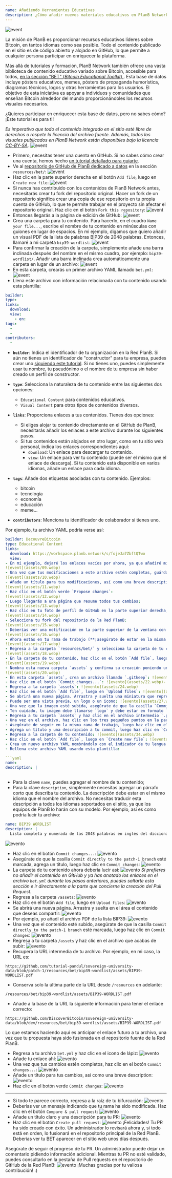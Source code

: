 ```yaml
---
name: Añadiendo Herramientas Educativas
description: ¿Cómo añadir nuevos materiales educativos en PlanB Network?
---
```

![event](assets/cover.webp)

La misión de PlanB es proporcionar recursos educativos líderes sobre Bitcoin, en tantos idiomas como sea posible. Todo el contenido publicado en el sitio es de código abierto y alojado en GitHub, lo que permite a cualquier persona participar en enriquecer la plataforma.

Más allá de tutoriales y formación, PlanB Network también ofrece una vasta biblioteca de contenido educativo variado sobre Bitcoin, accesible para todos, [en la sección "BET" (_Bitcoin Educational Toolkit_) ](https://planb.network/resources/bet). Esta base de datos incluye pósters educativos, memes, pósters de propaganda humorística, diagramas técnicos, logos y otras herramientas para los usuarios. El objetivo de esta iniciativa es apoyar a individuos y comunidades que enseñan Bitcoin alrededor del mundo proporcionándoles los recursos visuales necesarios.

¿Quieres participar en enriquecer esta base de datos, pero no sabes cómo? ¡Este tutorial es para ti!

*Es imperativo que todo el contenido integrado en el sitio esté libre de derechos o respete la licencia del archivo fuente. Además, todos los visuales publicados en PlanB Network están disponibles bajo la licencia [CC-BY-SA](https://creativecommons.org/licenses/by-sa/4.0/).*
![event](assets/01.webp)
- Primero, necesitas tener una cuenta en GitHub. Si no sabes cómo crear una cuenta, hemos hecho [un tutorial detallado para guiarte](https://planb.network/tutorials/others/create-github-account).
- Ve al [repositorio de GitHub de PlanB dedicado a datos](https://github.com/DecouvreBitcoin/sovereign-university-data/tree/dev/resources/bet) en la sección `resources/bet/`:
![event](assets/02.webp)
- Haz clic en la parte superior derecha en el botón `Add file`, luego en `Create new file`:
![event](assets/03.webp)
- Si nunca has contribuido con los contenidos de PlanB Network antes, necesitarás crear tu fork del repositorio original. Hacer un fork de un repositorio significa crear una copia de ese repositorio en tu propia cuenta de GitHub, lo que te permite trabajar en el proyecto sin afectar el repositorio original. Haz clic en el botón `Fork this repository`:
![event](assets/04.webp)
- Entonces llegarás a la página de edición de GitHub:
![event](assets/05.webp)
- Crea una carpeta para tu contenido. Para hacerlo, en el cuadro `Name your file...`, escribe el nombre de tu contenido en minúsculas con guiones en lugar de espacios. En mi ejemplo, digamos que quiero añadir un visual PDF de la lista de palabras BIP39 de 2048 palabras. Entonces, llamaré a mi carpeta `bip39-wordlist`: ![event](assets/06.webp)
- Para confirmar la creación de la carpeta, simplemente añade una barra inclinada después del nombre en el mismo cuadro, por ejemplo: `bip39-wordlist/`. Añadir una barra inclinada crea automáticamente una carpeta en lugar de un archivo:
![event](assets/07.webp)
- En esta carpeta, crearás un primer archivo YAML llamado `bet.yml`:
![event](assets/08.webp)
- Llena este archivo con información relacionada con tu contenido usando esta plantilla:

```yaml
builder: 
type: 
links:
  download: 
  view: 
    - en: 
tags:
  - 
  - 
contributors:
  - 
```
- **`builder`**: Indica el identificador de tu organización en la Red PlanB. Si aún no tienes un identificador de "constructor" para tu empresa, puedes crear uno [siguiendo este tutorial](https://planb.network/tutorials/others/add-builder). Si no tienes uno, puedes simplemente usar tu nombre, tu pseudónimo o el nombre de tu empresa sin haber creado un perfil de constructor.
- **`type`**: Selecciona la naturaleza de tu contenido entre las siguientes dos opciones:
	- `Educational Content` para contenidos educativos.
	- `Visual Content` para otros tipos de contenidos diversos.

- **`links`**: Proporciona enlaces a tus contenidos. Tienes dos opciones:
	- Si eliges alojar tu contenido directamente en el GitHub de PlanB, necesitarás añadir los enlaces a este archivo durante los siguientes pasos.
	- Si tus contenidos están alojados en otro lugar, como en tu sitio web personal, indica los enlaces correspondientes aquí:
	    - `download`: Un enlace para descargar tu contenido.
	    - `view`: Un enlace para ver tu contenido (puede ser el mismo que el enlace de descarga). Si tu contenido está disponible en varios idiomas, añade un enlace para cada idioma.

- **`tags`**: Añade dos etiquetas asociadas con tu contenido. Ejemplos:
	- bitcoin
	- tecnología
	- economía
	- educación
	- meme...

- **`contributors`**: Menciona tu identificador de colaborador si tienes uno.

Por ejemplo, tu archivo YAML podría verse así:

```yaml
builder: DecouvreBitcoin
type: Educational Content
links:
  download: https://workspace.planb.network/s/fojeJa7ZbftQTwo
  view:
- En mi ejemplo, dejaré los enlaces vacíos por ahora, ya que añadiré mi PDF directamente en GitHub:
![event](assets/09.webp)
- Una vez que tus modificaciones a este archivo estén completas, guárdalas haciendo clic en el botón `Commit changes...`:
![event](assets/10.webp)
- Añade un título para tus modificaciones, así como una breve description:
![event](assets/11.webp)
- Haz clic en el botón verde `Propose changes`:
![event](assets/12.webp)
- Luego llegarás a una página que resume todos tus cambios:
![event](assets/13.webp)
- Haz clic en tu foto de perfil de GitHub en la parte superior derecha, luego en `Your Repositories`:
![event](assets/14.webp)
- Selecciona tu fork del repositorio de la Red PlanB:
![event](assets/15.webp)
- Deberías ver una notificación en la parte superior de la ventana con tu nueva rama. Probablemente se llame `patch-1`. Haz clic en ella:
![event](assets/16.webp)
- Ahora estás en tu rama de trabajo (**¡asegúrate de estar en la misma rama que tus modificaciones anteriores, esto es importante!**):
![event](assets/17.webp)
- Regresa a la carpeta `resources/bet/` y selecciona la carpeta de tu contenido que acabas de crear en el commit anterior:
![event](assets/18.webp)
- En la carpeta de tu contenido, haz clic en el botón `Add file`, luego en `Create new file`:
![event](assets/19.webp)
- Nombra esta nueva carpeta `assets` y confirma su creación poniendo una barra `/` al final:
![event](assets/20.webp)
- En esta carpeta `assets`, crea un archivo llamado `.gitkeep`: ![event](assets/21.webp)
- Haz clic en el botón `Commit changes...`: ![evento](assets/22.webp)- Deja el título del commit por defecto y asegúrate de que la casilla `Commit directly to the patch-1 branch` esté marcada, luego haz clic en `Commit changes`: ![evento](assets/23.webp)
- Regresa a la carpeta `assets`: ![evento](assets/24.webp)
- Haz clic en el botón `Add file`, luego en `Upload files`: ![evento](assets/25.webp)
- Se abrirá una nueva página. Arrastra y suelta una miniatura que represente tu contenido en el área. Esta imagen se mostrará en el sitio de PlanB Network: ![evento](assets/26.webp)
- Puede ser una vista previa, un logo o un icono: ![evento](assets/27.webp)
- Una vez que la imagen esté subida, asegúrate de que la casilla `Commit directly to the patch-1 branch` esté marcada, luego haz clic en `Commit changes`: ![evento](assets/28.webp)
- Ten cuidado, tu imagen debe llamarse `logo` y debe estar en formato `.webp`. Por lo tanto, el nombre completo del archivo debe ser: `logo.webp`: ![evento](assets/29.webp)
- Regresa a tu carpeta `assets` y haz clic en el archivo intermedio `.gitkeep`: ![evento](assets/30.webp)
- Una vez en el archivo, haz clic en los tres pequeños puntos en la parte superior derecha y luego en `Delete file`: ![evento](assets/31.webp)
- Asegúrate de seguir en la misma rama de trabajo, luego haz clic en el botón `Commit changes`: ![evento](assets/32.webp)
- Agrega un título y una descripción a tu commit, luego haz clic en `Commit changes`: ![evento](assets/33.webp)
- Regresa a la carpeta de tu contenido: ![evento](assets/34.webp)
- Haz clic en el botón `Add file`, luego en `Create new file`: ![evento](assets/35.webp)
- Crea un nuevo archivo YAML nombrándolo con el indicador de tu lengua materna. Este archivo se utilizará para la descripción del contenido. Por ejemplo, si quiero escribir mi descripción en inglés, nombraré este archivo `en.yml`: ![evento](assets/36.webp)
- Rellena este archivo YAML usando esta plantilla:

```yaml
name: 
description: |
  
```

- Para la clave `name`, puedes agregar el nombre de tu contenido;
- Para la clave `description`, simplemente necesitas agregar un párrafo corto que describa tu contenido. La descripción debe estar en el mismo idioma que el nombre del archivo. No necesitas traducir esta descripción a todos los idiomas soportados en el sitio, ya que los equipos de PlanB lo harán con su modelo.
Por ejemplo, así es como podría lucir tu archivo:

```yaml
name: BIP39 WORDLIST
description: |
  Lista completa y numerada de las 2048 palabras en inglés del diccionario BIP39 utilizadas para codificar frases mnemotécnicas. El documento se puede imprimir en una sola página.
```

![evento](assets/37.webp)
- Haz clic en el botón `Commit changes...`:
![evento](assets/38.webp)
- Asegúrate de que la casilla `Commit directly to the patch-1 branch` esté marcada, agrega un título, luego haz clic en `Commit changes`:
![evento](assets/39.webp)
- La carpeta de tu contenido ahora debería lucir así:
![evento](assets/40.webp)
*Si prefieres no añadir el contenido en GitHub y ya has anotado los enlaces en el archivo `bet.yml` durante los pasos anteriores, puedes saltarte esta sección e ir directamente a la parte que concierne la creación del Pull Request.*
- Regresa a la carpeta `/assets`:
![evento](assets/41.webp)
- Haz clic en el botón `Add file`, luego en `Upload files`:
![evento](assets/42.webp)
- Se abrirá una nueva página. Arrastra y suelta en el área el contenido que deseas compartir:
![evento](assets/43.webp)
- Por ejemplo, yo añadí el archivo PDF de la lista BIP39:
![evento](assets/44.webp)
- Una vez que el contenido esté subido, asegúrate de que la casilla `Commit directly to the patch-1 branch` esté marcada, luego haz clic en `Commit changes`:
![evento](assets/45.webp)
- Regresa a tu carpeta `/assets` y haz clic en el archivo que acabas de subir:
![evento](assets/46.webp)
- Recupera la URL intermedia de tu archivo. Por ejemplo, en mi caso, la URL es:

```url
https://github.com/tutorial-pandul/sovereign-university-data/blob/patch-1/resources/bet/bip39-wordlist/assets/BIP39-WORDLIST.pdf
```

- Conserva solo la última parte de la URL desde `/resources` en adelante:

```url
/resources/bet/bip39-wordlist/assets/BIP39-WORDLIST.pdf
```

- Añade a la base de la URL la siguiente información para tener el enlace correcto:

```url
https://github.com/DiscoverBitcoin/sovereign-university-data/blob/dev/resources/bet/bip39-wordlist/assets/BIP39-WORDLIST.pdf
```

Lo que estamos haciendo aquí es anticipar el enlace futuro a tu archivo, una vez que tu propuesta haya sido fusionada en el repositorio fuente de la Red PlanB.
- Regresa a tu archivo `bet.yml` y haz clic en el icono de lápiz: ![evento](assets/47.webp)
- Añade tu enlace ahí:
![evento](assets/48.webp)
- Una vez que tus cambios estén completos, haz clic en el botón `Commit changes...`:
![evento](assets/49.webp)
- Añade un título para tus cambios, así como una breve description:
![evento](assets/50.webp)
- Haz clic en el botón verde `Commit changes`:
![evento](assets/51.webp)

---

- Si todo te parece correcto, regresa a la raíz de tu bifurcación:
![evento](assets/52.webp)
- Deberías ver un mensaje indicando que tu rama ha sido modificada. Haz clic en el botón `Compare & pull request`:
![evento](assets/53.webp)
- Añade un título claro y una descripción para tu PR:
![evento](assets/54.webp)
- Haz clic en el botón `Create pull request`:
![evento](assets/55.webp)
¡Felicidades! Tu PR ha sido creado con éxito. Un administrador lo revisará ahora y, si todo está en orden, lo fusionará en el repositorio principal de la Red PlanB. Deberías ver tu BET aparecer en el sitio web unos días después.

Asegúrate de seguir el progreso de tu PR. Un administrador puede dejar un comentario pidiendo información adicional. Mientras tu PR no esté validado, puedes consultarlo en la pestaña de Pull requests en el repositorio de GitHub de la Red PlanB:
![evento](assets/56.webp)
¡Muchas gracias por tu valiosa contribución! :)